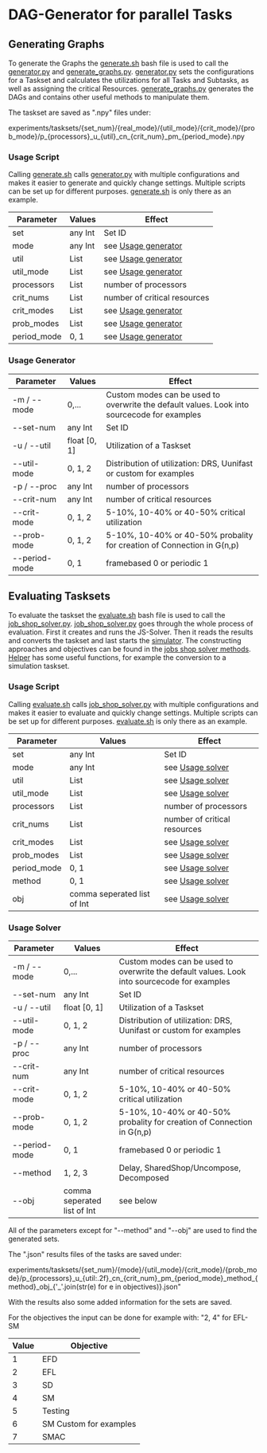 # DAG-Generator for parallel Tasks

## Generating Graphs

To generate the Graphs the [generate.sh](./generate.sh) bash file is used to call the [generator.py](./generator.py) and [generate_graphs.py](./generation/generate_graphs.py). [generator.py](./generator.py) sets the configurations for a Taskset and calculates the utilizations for all Tasks and Subtasks, as well as assigning the critical Resources. [generate_graphs.py](./generation/generate_graphs.py) generates the DAGs and contains other useful methods to manipulate them.

The taskset are saved as ".npy" files under: 

experiments/tasksets/{set_num}/{real_mode}/{util_mode}/{crit_mode}/{prob_mode}/p\_{processors}\_u\_{util}\_cn\_{crit_num}\_pm\_{period_mode}.npy

### Usage Script

Calling [generate.sh](./generate.sh) calls [generator.py](./generator.py) with multiple configurations and makes it easier to generate and quickly change settings. Multiple scripts can be set up for different purposes. [generate.sh](./generate.sh) is only there as an example. 

| Parameter | Values | Effect |
| -- | -- | -- |
| set | any Int | Set ID |
| mode | any Int | see [Usage generator](#usage-generator) |
| util | List  | see [Usage generator](#usage-generator) |
| util_mode | List | see [Usage generator](#usage-generator) |
| processors | List | number of processors |
| crit_nums | List | number of critical resources |
| crit_modes | List | see [Usage generator](#usage-generator) |
| prob_modes | List | see [Usage generator](#usage-generator) |
| period_mode | 0, 1 | see [Usage generator](#usage-generator) |

### Usage Generator

| Parameter | Values | Effect |
| -- | -- | -- |
| -m / --mode | 0,... | Custom modes can be used to overwrite the default values. Look into sourcecode for examples |
| --set-num | any Int | Set ID |
| -u / --util | float [0, 1]  | Utilization of a Taskset |
| --util-mode| 0, 1, 2 | Distribution of utilization: DRS, Uunifast or custom for examples |
| -p / --proc | any Int | number of processors |
| --crit-num | any Int | number of critical resources |
| --crit-mode | 0, 1, 2 | 5-10%, 10-40% or 40-50% critical utilization |
| --prob-mode | 0, 1, 2 | 5-10%, 10-40% or 40-50% probality for creation of Connection in G(n,p) |
| --period-mode | 0, 1 | framebased 0 or periodic 1 |


## Evaluating Tasksets

To evaluate the taskset the [evaluate.sh](./evaluate.sh) bash file is used to call the [job_shop_solver.py](./job_shop_solver.py). [job_shop_solver.py](./job_shop_solver.py) goes through the whole process of evaluation. First it creates and runs the JS-Solver. Then it reads the results and converts the taskset and last starts the [simulator](./simulator/simulator.py). The constructing approaches and objectives can be found in the [jobs shop solver methods](./solver/job_shop_solver_methods.py). [Helper](./solver/helper.py) has some useful functions, for example the conversion to a simulation taskset.

### Usage Script

Calling [evaluate.sh](./evaluate.sh) calls [job_shop_solver.py](./job_shop_solver.py) with multiple configurations and makes it easier to evaluate and quickly change settings. Multiple scripts can be set up for different purposes. [evaluate.sh](./evaluate.sh) is only there as an example. 

| Parameter | Values | Effect |
| -- | -- | -- |
| set | any Int | Set ID |
| mode | any Int | see [Usage solver](#usage-solver) |
| util | List  | see [Usage solver](#usage-solver) |
| util_mode | List | see [Usage solver](#usage-solver) |
| processors | List | number of processors |
| crit_nums | List | number of critical resources |
| crit_modes | List | see [Usage solver](#usage-solver) |
| prob_modes | List | see [Usage solver](#usage-solver) |
| period_mode | 0, 1 | see [Usage solver](#usage-solver) |
| method | 0, 1 | see [Usage solver](#usage-solver) |
| obj | comma seperated list of Int | see [Usage solver](#usage-solver) |

### Usage Solver

| Parameter | Values | Effect |
| -- | -- | -- |
| -m / --mode | 0,... | Custom modes can be used to overwrite the default values. Look into sourcecode for examples |
| --set-num | any Int | Set ID |
| -u / --util | float [0, 1]  | Utilization of a Taskset |
| --util-mode| 0, 1, 2 | Distribution of utilization: DRS, Uunifast or custom for examples |
| -p / --proc | any Int | number of processors |
| --crit-num | any Int | number of critical resources |
| --crit-mode | 0, 1, 2 | 5-10%, 10-40% or 40-50% critical utilization |
| --prob-mode | 0, 1, 2 | 5-10%, 10-40% or 40-50% probality for creation of Connection in G(n,p) |
| --period-mode | 0, 1 | framebased 0 or periodic 1 |
| --method | 1, 2, 3 | Delay, SharedShop/Uncompose, Decomposed  |
| --obj | comma seperated list of Int | see below |

All of the parameters except for "--method" and "--obj" are used to find the generated sets. 

The ".json"  results files of the tasks are saved under: 

experiments/tasksets/{set_num}/{mode}/{util_mode}/{crit_mode}/{prob_mode}/p_{processors}\_u\_{util:.2f}\_cn\_{crit_num}\_pm\_{period_mode}\_method\_{method}\_obj\_{'_'.join(str(e) for e in objectives)}.json"

With the results also some added information for the sets are saved.

For the objectives the input can be done for example with: "2, 4" for EFL-SM

| Value | Objective |
| -- | -- |
| 1 | EFD |
| 2 | EFL |
| 3 | SD |
| 4 | SM |
| 5 | Testing |
| 6 | SM Custom for examples |
| 7 | SMAC |

